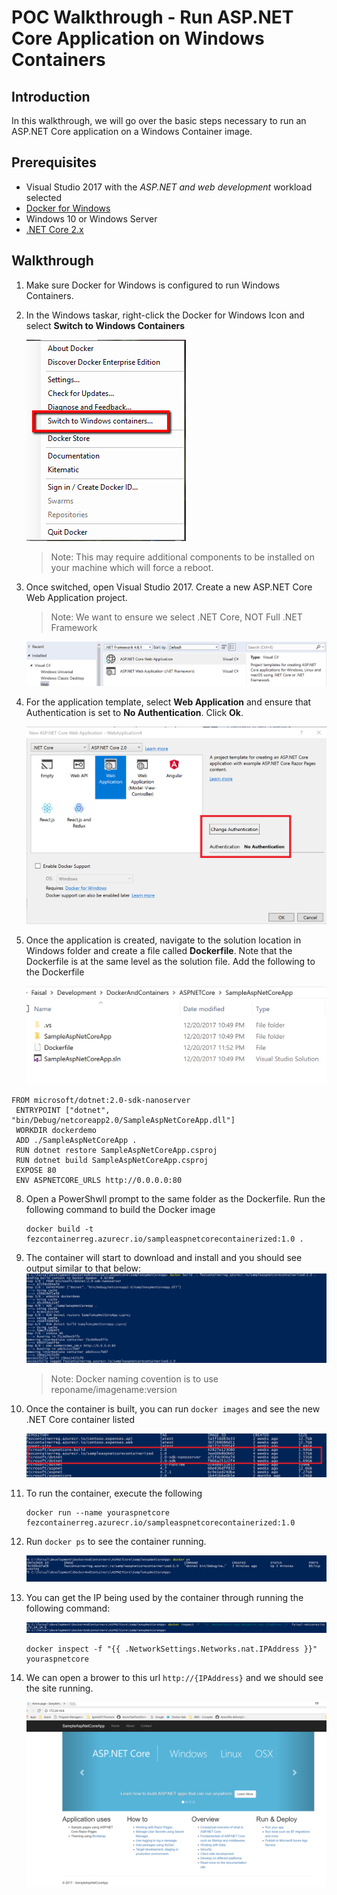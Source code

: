 # POC Walkthrough - Run ASP.NET Core Application on Windows Containers

## Introduction
In this walkthrough, we will go over the basic steps necessary to run an ASP.NET Core application on a Windows Container image.

## Prerequisites
* Visual Studio 2017 with the *ASP.NET and web development* workload selected
* [Docker for Windows](https://www.docker.com/docker-windows)
* Windows 10 or Windows Server
* [.NET Core 2.x](https://www.microsoft.com/net/download/visual-studio-sdks)

## Walkthrough
1. Make sure Docker for Windows is configured to run Windows Containers.
2. In the Windows taskar, right-click the Docker for Windows Icon and select **Switch to Windows Containers**

    ![Screenshot](images/aspnet-windows/aspnet-containers-01.png)

    > Note: This may require additional components to be installed on your machine which will force a reboot.
3. Once switched, open Visual Studio 2017. Create a new ASP.NET Core Web Application project.
    > Note: We want to ensure we select .NET Core, NOT Full .NET Framework
    
    ![Screenshot](images/aspnet-core/NetCoreProject-001.png)

4. For the application template, select **Web Application** and ensure that Authentication is set to **No Authentication**. Click **Ok**.
     
    ![Screenshot](images/aspnet-core/NetCoreWebApplication-002.png)

5. Once the application is created, navigate to the solution location in Windows folder and create a file called **Dockerfile**. Note that the Dockerfile is at the same level as the solution file. Add the following to the Dockerfile

    ![Screenshot](images/aspnet-core/LocationofDockerFile-004.png)

```
FROM microsoft/dotnet:2.0-sdk-nanoserver
 ENTRYPOINT ["dotnet", "bin/Debug/netcoreapp2.0/SampleAspNetCoreApp.dll"]
 WORKDIR dockerdemo
 ADD ./SampleAspNetCoreApp .
 RUN dotnet restore SampleAspNetCoreApp.csproj
 RUN dotnet build SampleAspNetCoreApp.csproj
 EXPOSE 80
 ENV ASPNETCORE_URLS http://0.0.0.0:80

```       

8. Open a PowerShwll prompt to the same folder as the Dockerfile. Run the following command to build the Docker image
    ```
    docker build -t fezcontainerreg.azurecr.io/sampleaspnetcorecontainerized:1.0 .
    ```
9. The container will start to download and install and you should see output similar to that below:
    ![Screenshot](images/aspnet-core/NetCoreImageAfterDockerBuildRunningOutput-005.png)
    
    > Note: Docker naming covention is to use reponame/imagename:version
    
10. Once the container is built, you can run `docker images` and see the new .NET Core container listed
   
    ![Screenshot](images/aspnet-core/NetCoreImageAfterDockerBuild-003.png)

11. To run the container, execute the following
    ```
    docker run --name youraspnetcore fezcontainerreg.azurecr.io/sampleaspnetcorecontainerized:1.0
    ```

12. Run `docker ps`
    to see the container running.
       
    ![Screenshot](images/aspnet-core/RunningNetCoreContainer-006.png)

13. You can get the IP being used by the container through running the following command:
    
    ![Screenshot](images/aspnet-core/GetTheNetCoreContainerIP-008.png)    
    ```
    docker inspect -f "{{ .NetworkSettings.Networks.nat.IPAddress }}" youraspnetcore
    ```

14. We can open a brower to this url `http://{IPAddress}` and we should see the site running.
       
    ![Screenshot](images/aspnet-core/NetCoreSiteRunningInContainers-007.png)
